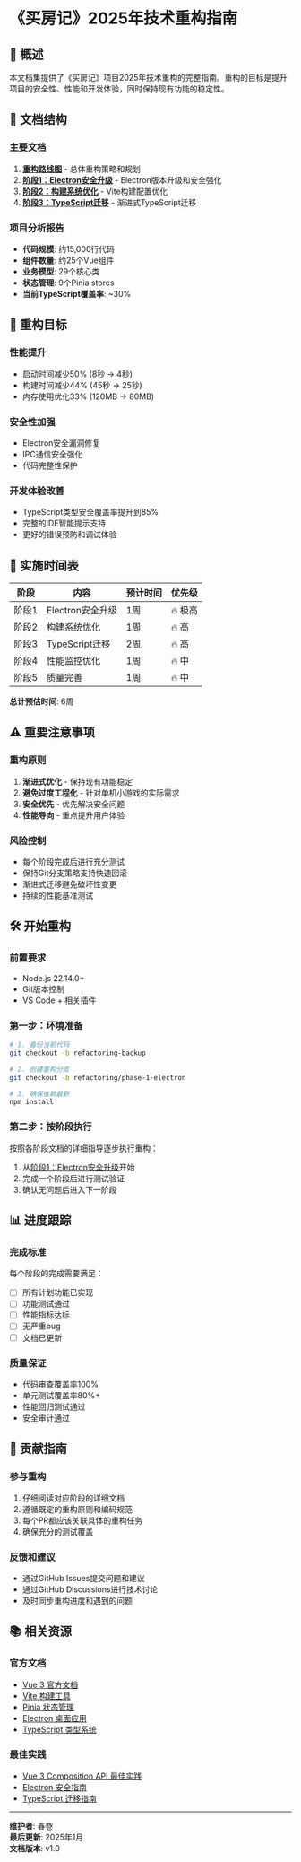 # 《买房记》2025年技术重构指南

## 📖 概述

本文档集提供了《买房记》项目2025年技术重构的完整指南。重构的目标是提升项目的安全性、性能和开发体验，同时保持现有功能的稳定性。

## 📁 文档结构

### 主要文档

1. **[重构路线图](../../REFACTORING_ROADMAP_2025.md)** - 总体重构策略和规划
2. **[阶段1：Electron安全升级](PHASE_1_ELECTRON_SECURITY.md)** - Electron版本升级和安全强化
3. **[阶段2：构建系统优化](PHASE_2_BUILD_OPTIMIZATION.md)** - Vite构建配置优化
4. **[阶段3：TypeScript迁移](PHASE_3_TYPESCRIPT_MIGRATION.md)** - 渐进式TypeScript迁移

### 项目分析报告

- **代码规模**: 约15,000行代码
- **组件数量**: 约25个Vue组件
- **业务模型**: 29个核心类
- **状态管理**: 9个Pinia stores
- **当前TypeScript覆盖率**: ~30%

## 🎯 重构目标

### 性能提升
- 启动时间减少50% (8秒 → 4秒)
- 构建时间减少44% (45秒 → 25秒)
- 内存使用优化33% (120MB → 80MB)

### 安全性加强
- Electron安全漏洞修复
- IPC通信安全强化
- 代码完整性保护

### 开发体验改善
- TypeScript类型安全覆盖率提升到85%
- 完整的IDE智能提示支持
- 更好的错误预防和调试体验

## 📅 实施时间表

| 阶段 | 内容 | 预计时间 | 优先级 |
|------|------|----------|--------|
| 阶段1 | Electron安全升级 | 1周 | 🔥 极高 |
| 阶段2 | 构建系统优化 | 1周 | 🔥 高 |
| 阶段3 | TypeScript迁移 | 2周 | 🔥 高 |
| 阶段4 | 性能监控优化 | 1周 | 🔥 中 |
| 阶段5 | 质量完善 | 1周 | 🔥 中 |

**总计预估时间**: 6周

## ⚠️ 重要注意事项

### 重构原则
1. **渐进式优化** - 保持现有功能稳定
2. **避免过度工程化** - 针对单机小游戏的实际需求
3. **安全优先** - 优先解决安全问题
4. **性能导向** - 重点提升用户体验

### 风险控制
- 每个阶段完成后进行充分测试
- 保持Git分支策略支持快速回滚
- 渐进式迁移避免破坏性变更
- 持续的性能基准测试

## 🛠️ 开始重构

### 前置要求
- Node.js 22.14.0+
- Git版本控制
- VS Code + 相关插件

### 第一步：环境准备
```bash
# 1. 备份当前代码
git checkout -b refactoring-backup

# 2. 创建重构分支
git checkout -b refactoring/phase-1-electron

# 3. 确保依赖最新
npm install
```

### 第二步：按阶段执行
按照各阶段文档的详细指导逐步执行重构：

1. 从[阶段1：Electron安全升级](PHASE_1_ELECTRON_SECURITY.md)开始
2. 完成一个阶段后进行测试验证
3. 确认无问题后进入下一阶段

## 📊 进度跟踪

### 完成标准
每个阶段的完成需要满足：
- [ ] 所有计划功能已实现
- [ ] 功能测试通过
- [ ] 性能指标达标
- [ ] 无严重bug
- [ ] 文档已更新

### 质量保证
- 代码审查覆盖率100%
- 单元测试覆盖率80%+
- 性能回归测试通过
- 安全审计通过

## 🤝 贡献指南

### 参与重构
1. 仔细阅读对应阶段的详细文档
2. 遵循既定的重构原则和编码规范
3. 每个PR都应该关联具体的重构任务
4. 确保充分的测试覆盖

### 反馈和建议
- 通过GitHub Issues提交问题和建议
- 通过GitHub Discussions进行技术讨论
- 及时同步重构进度和遇到的问题

## 📚 相关资源

### 官方文档
- [Vue 3 官方文档](https://vuejs.org/)
- [Vite 构建工具](https://vitejs.dev/)
- [Pinia 状态管理](https://pinia.vuejs.org/)
- [Electron 桌面应用](https://www.electronjs.org/)
- [TypeScript 类型系统](https://www.typescriptlang.org/)

### 最佳实践
- [Vue 3 Composition API 最佳实践](https://vuejs.org/guide/extras/composition-api-faq.html)
- [Electron 安全指南](https://www.electronjs.org/docs/tutorial/security)
- [TypeScript 迁移指南](https://www.typescriptlang.org/docs/handbook/migrating-from-javascript.html)

---

**维护者**: 春卷  
**最后更新**: 2025年1月  
**文档版本**: v1.0
